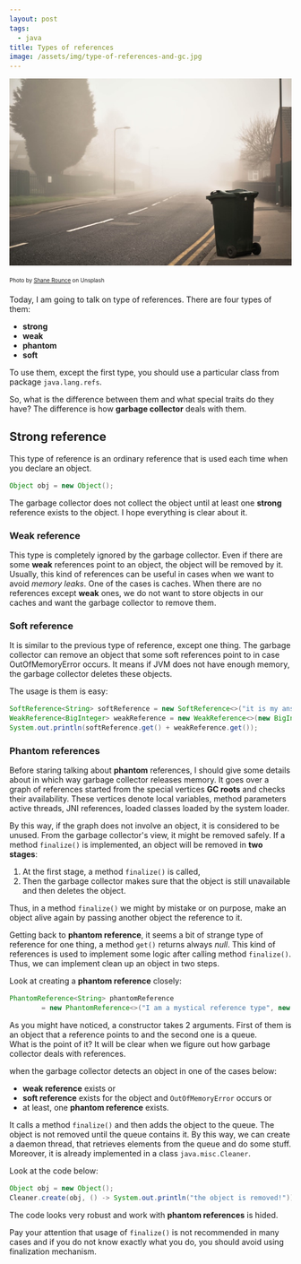 ```yaml
---
layout: post
tags: 
  - java
title: Types of references
image: /assets/img/type-of-references-and-gc.jpg
---
```



<img src="/assets/img/type-of-references-and-gc.jpg" alt="garbage collector and references"/>

<sub><sup>
Photo by <a href="https://unsplash.com/@shanerounce" rel="nofollow">Shane Rounce</a> on Unsplash
</sup></sub>

Today, I am going to talk on type of references. There are four types of them: 
- __strong__
- __weak__
- __phantom__
- __soft__

To use them, except the first type, you should use a particular class from package `java.lang.refs`.   

So, what is the difference between them and what special traits do they have?
The difference is how __garbage collector__ deals with them.

## Strong reference
This type of reference is an ordinary reference that is used each time when you declare an object.

```java
Object obj = new Object();
```

The garbage collector does not collect the object until at least one __strong__ reference exists to the object.
I hope everything is clear about it.


### Weak reference
This type is completely ignored by the garbage collector. Even if there are some __weak__ references point to an object,
the object will be removed by it. Usually, this kind of references can be useful in cases when we want to avoid _memory leaks_.
One of the cases is caches. When there are no references except __weak__ ones, we do not want to store objects in our caches and 
want the garbage collector to remove them. 


### Soft reference
It is similar to the previous type of reference, except one thing. The garbage collector can remove an object that some soft references point to
in case OutOfMemoryError occurs. It means if JVM does not have enough memory, the garbage collector deletes these objects.  

The usage is them is easy:
```java
SoftReference<String> softReference = new SoftReference<>("it is my answer: ");
WeakReference<BigInteger> weakReference = new WeakReference<>(new BigInteger("42"));
System.out.println(softReference.get() + weakReference.get());
```


### Phantom references
Before staring talking about __phantom__ references, I should give some details about in which way garbage collector releases memory.
It goes over a graph of references started from the special vertices __GC roots__ and checks their availability.
These vertices denote local variables, method parameters active threads, JNI references, loaded classes loaded by the system loader.

By this way, if the graph does not involve an object, it is considered to be unused. From the garbage collector's view, it might be removed 
safely. If a method `finalize()` is implemented, an object will be removed in __two stages__:
1. At the first stage, a method `finalize()` is called, 
2. Then the garbage collector makes sure that the object is still unavailable and then deletes the object.

Thus, in a method `finalize()` we might by mistake or on purpose, make an object alive again by passing another object the reference to it.


Getting back to __phantom reference__, it seems a bit of strange type of reference for one thing,  a method `get()` returns always _null_.
This kind of references is used to implement some logic after calling method `finalize()`. Thus, we can implement clean up an object 
in two steps.

Look at creating a __phantom reference__ closely:

```java
PhantomReference<String> phantomReference 
        = new PhantomReference<>("I am a mystical reference type", new ReferenceQueue<>());
```

As you might have noticed, a constructor takes 2 arguments. First of them is an object that a reference points to 
and the second one is a queue.   
What is the point of it? It will be clear when we figure out how garbage collector deals with references.

when the garbage collector detects an object in one of the cases below:
- __weak reference__ exists or 
- __soft reference__ exists for the object and `OutOfMemoryError` occurs or
- at least, one __phantom reference__ exists.

It calls a method `finalize()` and then adds the object to the queue. The object is not removed until the queue contains it.
By this way, we can create a daemon thread, that retrieves elements from the queue and do some stuff. Moreover, it is already implemented in a class
`java.misc.Cleaner`. 

Look at the code below:

```java
Object obj = new Object();
Cleaner.create(obj, () -> System.out.println("the object is removed!"));
```

The code looks very robust and work with __phantom references__ is hided.

Pay your attention that usage of `finalize()` is not recommended in many cases and if you do not know exactly what you do, you
should avoid using finalization mechanism.